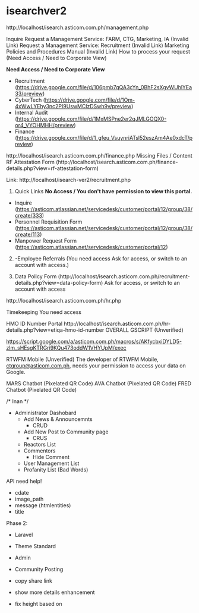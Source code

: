 # isearchver2

<!-------------------------------------------------------->
<!-- MANAGEMENT  -->
<!-------------------------------------------------------->
http://localhost/isearch.asticom.com.ph/management.php

Inquire
Request a Management Service: FARM, CTG, Marketing, IA (Invalid Link)
Request a Management Service: Recruitment (Invalid Link)
Marketing Policies and Procedures Manual (Invalid Link)
How to process your request (Need Access / Need to Corporate View)

**Need Access / Need to Corporate View**
- Recruitment (https://drive.google.com/file/d/106pmb7qQA3cYn_0BhF2sXgvWUhlYEa33/preview)
- CyberTech (https://drive.google.com/file/d/1Om-4xWwLYEhy3nc2PI9UswMClzDSwh9v/preview)
- Internal Audit (https://drive.google.com/file/d/1MxMSPne2er2qJMLGOQX0-or4_VYOHMHH/preview)
- Finance (https://drive.google.com/file/d/1_gfeu_VsuynriATsl52eszAm4Ae0xdcT/preview)



<!-------------------------------------------------------->
<!-- FINANCE  -->
<!-------------------------------------------------------->
http://localhost/isearch.asticom.com.ph/finance.php
Missing Files / Content
RF Attestation Form  (http://localhost/isearch.asticom.com.ph/finance-details.php?view=rf-attestation-form)


<!-------------------------------------------------------->
<!-- RECRUITMENT  -->
<!-------------------------------------------------------->

Link: http://localhost/isearch-ver2/recruitment.php


1. Quick Links
**No Access / You don't have permission to view this portal.**
- Inquire (https://asticom.atlassian.net/servicedesk/customer/portal/12/group/38/create/333)
- Personnel Requisition Form (https://asticom.atlassian.net/servicedesk/customer/portal/12/group/38/create/113)
- Manpower Request Form (https://asticom.atlassian.net/servicedesk/customer/portal/12)

2. -Employee Referrals (You need access Ask for access, or switch to an account with access.)


3. Data Policy Form (http://localhost/isearch.asticom.com.ph/recruitment-details.php?view=data-policy-form)
Ask for access, or switch to an account with access




<!-------------------------------------------------------->
<!-- HR  -->
<!-------------------------------------------------------->
http://localhost/isearch.asticom.com.ph/hr.php


Timekeeping
You need access


HMO ID Number Portal
http://localhost/isearch.asticom.com.ph/hr-details.php?view=etiqa-hmo-id-number
OVERALL GSCRIPT (Unverified)






<!-------------------------------------------------------->
<!-- INDEX  -->
<!-------------------------------------------------------->


https://script.google.com/a/asticom.com.ph/macros/s/AKfycbxiDYLD5-zlm_sHEsgKTRGri9KQu473oddW1VHYUpM/exec

RTWFM Mobile (Unverified)
The developer of RTWFM Mobile, ctgroup@asticom.com.ph, needs your permission to access your data on Google.



MARS Chatbot (Pixelated QR Code)
AVA Chatbot (Pixelated QR Code)
FRED Chatbot (Pixelated QR Code)





<!-------------------------------------------------------->
<!-- SIR VAUGHN  -->
<!-------------------------------------------------------->

/* Inan */
- Administrator Dashobard
    - Add News & Announcemnts
        - CRUD
    - Add New Post to Community page
        - CRUS
    - Reactors List
    - Commentors 
        - Hide Comment
    - User Management List
    - Profanity List (Bad Words)



API need help!
- cdate
- image_path
- message (htmlentities)
- title





Phase 2:
- Laravel
- Theme Standard
- Admin
- Community Posting



- copy share link
- show more details enhancement
- fix height based on 